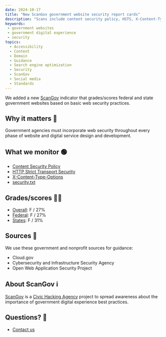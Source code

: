 ```yaml
---
date: 2024-10-17
title: "New ScanGov government website security report cards"
description: "Scans include content security policy, HSTS, X-Content-Type-Options, security.txt."
keywords:
 - government websites
 - government digital experience
 - security
topics:
  - Accessibility
  - Content
  - Domain
  - Guidance
  - Search engine optimization
  - Security
  - ScanGov
  - Social media
  - Standards
---
```


We added a new [ScanGov](https://scangov.org) indicator that grades/scores federal and state government websites based on basic web security practices.

## Why it matters &#128680;

Government agencies must incorporate web security throughout every phase of website and digital service design and development.

## What we monitor &#128994;

* [Content Security Policy](/content-security-policy)
* [HTTP Strict Transport Security](/https-hsts)
* [X-Content-Type-Options](/x-content-type-options)
* [security.txt](/security-txt)

## Grades/scores &#129489;&#8205;&#127979;

- [Overall](https://scangov.org/?field=security&level=1): F / 27%
- [Federal](https://scangov.org/?field=security&level=2): F / 27%
- [States](https://scangov.org/?field=security&level=3): F / 31%

## Sources &#128214;

We use these government and nonprofit sources for guidance:

* Cloud.gov
* Cybersecurity and Infrastructure Security Agency
* Open Web Application Security Project

## About ScanGov &#8505;&#65039;

[ScanGov](https://scangov.org) is a [Civic Hacking Agency](https://civichackingagency.org) project to spread awareness about the importance of government digital experience best practices.

## Questions? &#129300;

- [Contact us](https://docs.scangov.org/about)